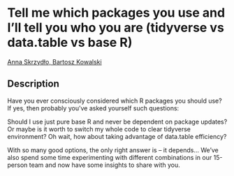 # Tell me which packages you use and I’ll tell you who you are (tidyverse vs data.table vs base R)

[Anna	Skrzydło, Bartosz Kowalski]()

## Description

Have you ever consciously considered which R packages you should use? If yes, then probably you’ve asked yourself such questions:

Should I use just pure base R and never be dependent on package updates? Or maybe is it worth to switch my whole code to clear tidyverse environment? Oh wait, how about taking advantage of data.table efficiency? 

With so many good options, the only right answer is – it depends… We’ve also spend some time experimenting with different combinations in our 15-person team and now have some insights to share with you.

